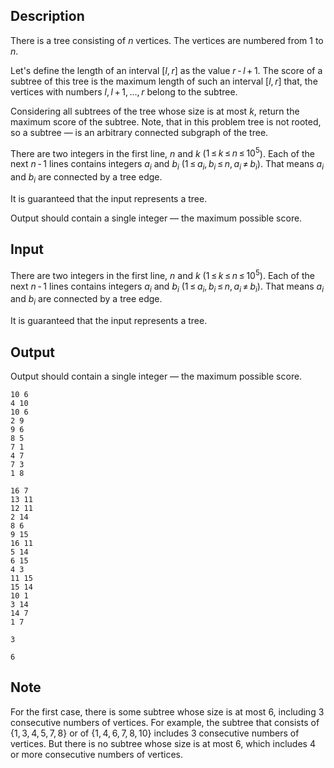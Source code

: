 ## Description

<div><p>There is a tree consisting of <span class="tex-span"><i>n</i></span> vertices. The vertices are numbered from <span class="tex-span">1</span> to <span class="tex-span"><i>n</i></span>.</p><p>Let's define the length of an interval <span class="tex-span">[<i>l</i>, <i>r</i>]</span> as the value <span class="tex-span"><i>r</i> - <i>l</i> + 1</span>. The score of a subtree of this tree is the maximum length of such an interval <span class="tex-span">[<i>l</i>, <i>r</i>]</span> that, the vertices with numbers <span class="tex-span"><i>l</i>, <i>l</i> + 1, ..., <i>r</i></span> belong to the subtree.</p><p>Considering all subtrees of the tree whose size is at most <span class="tex-span"><i>k</i></span>, return the maximum score of the subtree. Note, that in this problem tree is not rooted, so a subtree — is an arbitrary connected subgraph of the tree.</p></div><div class="input-specification"><p>There are two integers in the first line, <span class="tex-span"><i>n</i></span> and <span class="tex-span"><i>k</i></span> (<span class="tex-span">1 ≤ <i>k</i> ≤ <i>n</i> ≤ 10<sup class="upper-index">5</sup></span>). Each of the next <span class="tex-span"><i>n</i> - 1</span> lines contains integers <span class="tex-span"><i>a</i><sub class="lower-index"><i>i</i></sub></span> and <span class="tex-span"><i>b</i><sub class="lower-index"><i>i</i></sub></span> (<span class="tex-span">1 ≤ <i>a</i><sub class="lower-index"><i>i</i></sub>, <i>b</i><sub class="lower-index"><i>i</i></sub> ≤ <i>n</i>, <i>a</i><sub class="lower-index"><i>i</i></sub> ≠ <i>b</i><sub class="lower-index"><i>i</i></sub></span>). That means <span class="tex-span"><i>a</i><sub class="lower-index"><i>i</i></sub></span> and <span class="tex-span"><i>b</i><sub class="lower-index"><i>i</i></sub></span> are connected by a tree edge.</p><p>It is guaranteed that the input represents a tree.</p></div><div class="output-specification"><p>Output should contain a single integer — the maximum possible score.</p></div>

## Input

<p>There are two integers in the first line, <span class="tex-span"><i>n</i></span> and <span class="tex-span"><i>k</i></span> (<span class="tex-span">1 ≤ <i>k</i> ≤ <i>n</i> ≤ 10<sup class="upper-index">5</sup></span>). Each of the next <span class="tex-span"><i>n</i> - 1</span> lines contains integers <span class="tex-span"><i>a</i><sub class="lower-index"><i>i</i></sub></span> and <span class="tex-span"><i>b</i><sub class="lower-index"><i>i</i></sub></span> (<span class="tex-span">1 ≤ <i>a</i><sub class="lower-index"><i>i</i></sub>, <i>b</i><sub class="lower-index"><i>i</i></sub> ≤ <i>n</i>, <i>a</i><sub class="lower-index"><i>i</i></sub> ≠ <i>b</i><sub class="lower-index"><i>i</i></sub></span>). That means <span class="tex-span"><i>a</i><sub class="lower-index"><i>i</i></sub></span> and <span class="tex-span"><i>b</i><sub class="lower-index"><i>i</i></sub></span> are connected by a tree edge.</p><p>It is guaranteed that the input represents a tree.</p>

## Output

<p>Output should contain a single integer — the maximum possible score.</p>





```input1
10 6
4 10
10 6
2 9
9 6
8 5
7 1
4 7
7 3
1 8

```




```input2
16 7
13 11
12 11
2 14
8 6
9 15
16 11
5 14
6 15
4 3
11 15
15 14
10 1
3 14
14 7
1 7

```




```output1
3

```




```output2
6

```



## Note

<p>For the first case, there is some subtree whose size is at most <span class="tex-span">6</span>, including <span class="tex-span">3</span> consecutive numbers of vertices. For example, the subtree that consists of <span class="tex-span">{1, 3, 4, 5, 7, 8}</span> or of <span class="tex-span">{1, 4, 6, 7, 8, 10}</span> includes <span class="tex-span">3</span> consecutive numbers of vertices. But there is no subtree whose size is at most <span class="tex-span">6</span>, which includes <span class="tex-span">4</span> or more consecutive numbers of vertices.</p>

